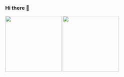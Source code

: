 ### Hi there 👋
<p>
<img height="180em" src="https://github-readme-stats.vercel.app/api?username=TheDutchDev&theme=transparent&show_icons=true&hide_border=true" />
<img height="180em" src="https://github-readme-stats.vercel.app/api/top-langs/?username=TheDutchDev&theme=transparent&show_icons=true&hide_border=true&layout=compact&langs_count=8"/>  
</p>
<!--
**TheDutchDev/TheDutchDev** is a ✨ _special_ ✨ repository because its `README.md` (this file) appears on your GitHub profile.

Here are some ideas to get you started:

- 🔭 I’m currently working on ...
- 🌱 I’m currently learning ...
- 👯 I’m looking to collaborate on ...
- 🤔 I’m looking for help with ...
- 💬 Ask me about ...
- 📫 How to reach me: ...
- 😄 Pronouns: ...
- ⚡ Fun fact: ...
-->
